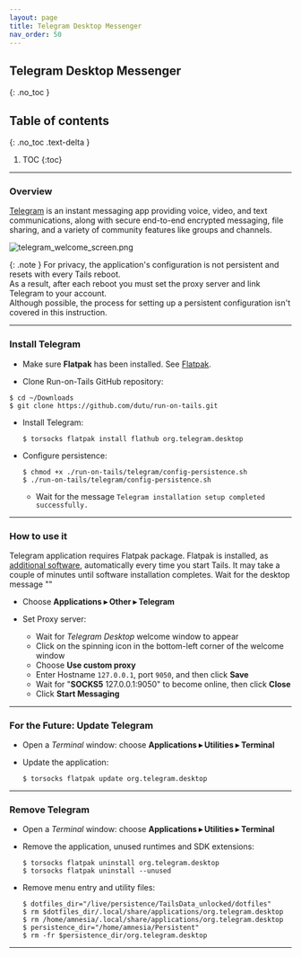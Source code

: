 ```yaml
---
layout: page
title: Telegram Desktop Messenger
nav_order: 50
---
```


## Telegram Desktop Messenger
{: .no_toc }

## Table of contents
{: .no_toc .text-delta }

1. TOC
{:toc}

---
### Overview

[Telegram] is an instant messaging app providing voice, video, and text communications, along with secure end-to-end encrypted messaging, file sharing, and a variety of community features like groups and channels.

![telegram_welcome_screen.png](../../images/telegram_welcome_screen.png)


{: .note }
For privacy, the application's configuration is not persistent and resets with every Tails reboot.<br> 
As a result, after each reboot you must set the proxy server and link Telegram to your account.<br>
Although possible, the process for setting up a persistent configuration isn't covered in this instruction.

---
### Install Telegram

* Make sure **Flatpak** has been installed. See [Flatpak].


* Clone Run-on-Tails GitHub repository:
```shell
$ cd ~/Downloads
$ git clone https://github.com/dutu/run-on-tails.git
```


* Install Telegram:
  ```shell
  $ torsocks flatpak install flathub org.telegram.desktop
  ```


* Configure persistence:
  ```shell
  $ chmod +x ./run-on-tails/telegram/config-persistence.sh 
  $ ./run-on-tails/telegram/config-persistence.sh 
  ```
  * Wait for the message `Telegram installation setup completed successfully.`


---
### How to use it

Telegram application requires Flatpak package. Flatpak is installed, as [additional software], automatically every time you start Tails. It may take a couple of minutes until software installation completes. Wait for the desktop message ""


* Choose **Applications ▸ Other ▸ Telegram**


* Set Proxy server:
  * Wait for _Telegram Desktop_ welcome window to appear
  * Click on the spinning icon in the bottom-left corner of the welcome window
  * Choose **Use custom proxy**
  * Enter Hostname `127.0.0.1`, port `9050`, and then click **Save**
  * Wait for "**SOCKS5** 127.0.0.1:9050" to become online, then click **Close**
  * Click **Start Messaging**

  
---
### For the Future: Update Telegram

* Open a _Terminal_ window:  choose **Applications ▸ Utilities ▸ Terminal**


* Update the application:
  ```shell
  $ torsocks flatpak update org.telegram.desktop
  ```

 
---

### Remove Telegram

* Open a _Terminal_ window:  choose **Applications ▸ Utilities ▸ Terminal**


* Remove the application, unused runtimes and SDK extensions:
  ```shell
  $ torsocks flatpak uninstall org.telegram.desktop
  $ torsocks flatpak uninstall --unused
  ```

* Remove menu entry and utility files:
  ```shell
  $ dotfiles_dir="/live/persistence/TailsData_unlocked/dotfiles"
  $ rm $dotfiles_dir/.local/share/applications/org.telegram.desktop
  $ rm /home/amnesia/.local/share/applications/org.telegram.desktop
  $ persistence_dir="/home/amnesia/Persistent"
  $ rm -fr $persistence_dir/org.telegram.desktop
  ```

--- 
[Telegram]: https://telegram.org/
[Flatpak]: ../flatpak/flatpak.html
[additional software]: https://tails.net/doc/persistent_storage/configure/index.en.html#additional_software